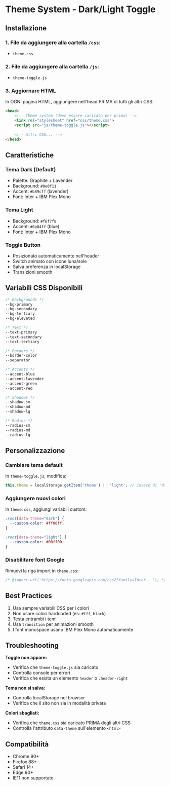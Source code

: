 # Theme System - Dark/Light Toggle

## Installazione

### 1. File da aggiungere alla cartella `/css`:
- `theme.css`

### 2. File da aggiungere alla cartella `/js`:
- `theme-toggle.js`

### 3. Aggiornare HTML
In OGNI pagina HTML, aggiungere nell'head PRIMA di tutti gli altri CSS:

```html
<head>
    <!-- Theme system (deve essere caricato per primo) -->
    <link rel="stylesheet" href="css/theme.css">
    <script src="js/theme-toggle.js"></script>
    
    <!-- Altri CSS... -->
</head>
```

## Caratteristiche

### Tema Dark (Default)
- Palette: Graphite + Lavender
- Background: `#0e0f11`
- Accent: `#b89cff` (lavender)
- Font: Inter + IBM Plex Mono

### Tema Light
- Background: `#f6f7f8`
- Accent: `#0a84ff` (blue)
- Font: Inter + IBM Plex Mono

### Toggle Button
- Posizionato automaticamente nell'header
- Switch animato con icone luna/sole
- Salva preferenza in localStorage
- Transizioni smooth

## Variabili CSS Disponibili

```css
/* Backgrounds */
--bg-primary
--bg-secondary
--bg-tertiary
--bg-elevated

/* Text */
--text-primary
--text-secondary
--text-tertiary

/* Borders */
--border-color
--separator

/* Accents */
--accent-blue
--accent-lavender
--accent-green
--accent-red

/* Shadows */
--shadow-sm
--shadow-md
--shadow-lg

/* Radius */
--radius-sm
--radius-md
--radius-lg
```

## Personalizzazione

### Cambiare tema default
In `theme-toggle.js`, modifica:
```javascript
this.theme = localStorage.getItem('theme') || 'light'; // invece di 'dark'
```

### Aggiungere nuovi colori
In `theme.css`, aggiungi variabili custom:
```css
:root[data-theme="dark"] {
  --custom-color: #ff00ff;
}

:root[data-theme="light"] {
  --custom-color: #00ff00;
}
```

### Disabilitare font Google
Rimuovi la riga import in `theme.css`:
```css
/* @import url('https://fonts.googleapis.com/css2?family=Inter...'); */
```

## Best Practices

1. Usa sempre variabili CSS per i colori
2. Non usare colori hardcoded (es: `#fff`, `black`)
3. Testa entrambi i temi
4. Usa `transition` per animazioni smooth
5. I font monospace usano IBM Plex Mono automaticamente

## Troubleshooting

**Toggle non appare:**
- Verifica che `theme-toggle.js` sia caricato
- Controlla console per errori
- Verifica che esista un elemento `header` o `.header-right`

**Tema non si salva:**
- Controlla localStorage nel browser
- Verifica che il sito non sia in modalità privata

**Colori sbagliati:**
- Verifica che `theme.css` sia caricato PRIMA degli altri CSS
- Controlla l'attributo `data-theme` sull'elemento `<html>`

## Compatibilità

- Chrome 90+
- Firefox 88+
- Safari 14+
- Edge 90+
- IE11 non supportato
